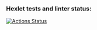 ### Hexlet tests and linter status:
[![Actions Status](https://github.com/theYo88/java-project-71/actions/workflows/hexlet-check.yml/badge.svg)](https://github.com/theYo88/java-project-71/actions)